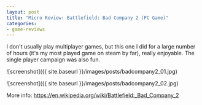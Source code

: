 ```yaml
---
layout: post
title: "Micro Review: Battlefield: Bad Company 2 (PC Game)"
categories:
- game-reviews
---
```



I don't usually play multiplayer games, but this one I did for a large number of hours (it's my most played game on steam by far), really enjoyable. The single player campaign was also fun.


![screenshot]({{ site.baseurl }}/images/posts/badcompany2_01.jpg)

![screenshot]({{ site.baseurl }}/images/posts/badcompany2_02.jpg)


<p>More info: <a href="https://en.wikipedia.org/wiki/Battlefield:_Bad_Company_2">https://en.wikipedia.org/wiki/Battlefield:_Bad_Company_2</a><p>

